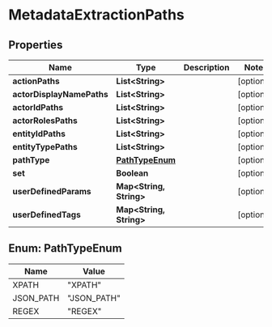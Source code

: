 
# MetadataExtractionPaths

## Properties
Name | Type | Description | Notes
------------ | ------------- | ------------- | -------------
**actionPaths** | **List&lt;String&gt;** |  |  [optional]
**actorDisplayNamePaths** | **List&lt;String&gt;** |  |  [optional]
**actorIdPaths** | **List&lt;String&gt;** |  |  [optional]
**actorRolesPaths** | **List&lt;String&gt;** |  |  [optional]
**entityIdPaths** | **List&lt;String&gt;** |  |  [optional]
**entityTypePaths** | **List&lt;String&gt;** |  |  [optional]
**pathType** | [**PathTypeEnum**](#PathTypeEnum) |  |  [optional]
**set** | **Boolean** |  |  [optional]
**userDefinedParams** | **Map&lt;String, String&gt;** |  |  [optional]
**userDefinedTags** | **Map&lt;String, String&gt;** |  |  [optional]


<a name="PathTypeEnum"></a>
## Enum: PathTypeEnum
Name | Value
---- | -----
XPATH | &quot;XPATH&quot;
JSON_PATH | &quot;JSON_PATH&quot;
REGEX | &quot;REGEX&quot;



